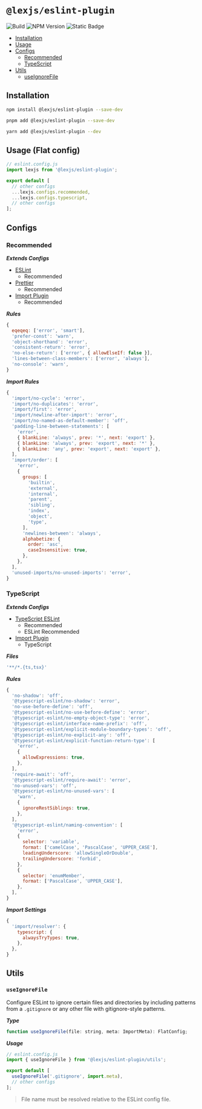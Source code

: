 # `@lexjs/eslint-plugin`

![Build](https://img.shields.io/github/actions/workflow/status/LexBorisoff/eslint-plugin/release.yml)
![NPM Version](https://img.shields.io/npm/v/@lexjs/eslint-plugin)
![Static Badge](https://img.shields.io/badge/package-ESM--only-ffe536)

- [Installation](#installation)
- [Usage](#usage-flat-config)
- [Configs](#configs)
  - [Recommended](#recommended)
  - [TypeScript](#typescript)
- [Utils](#utils)
  - [useIgnoreFile](#useignorefile)

## Installation

```bash
npm install @lexjs/eslint-plugin --save-dev
```

```bash
pnpm add @lexjs/eslint-plugin --save-dev
```

```bash
yarn add @lexjs/eslint-plugin --dev
```

## Usage (Flat config)

```javascript
// eslint.config.js
import lexjs from '@lexjs/eslint-plugin';

export default [
  // other configs
  ...lexjs.configs.recommended,
  ...lexjs.configs.typescript,
  // other configs
];
```

## Configs

### Recommended

_**Extends Configs**_

- [ESLint](https://www.npmjs.com/package/@eslint/js)
  - Recommended
- [Prettier](https://www.npmjs.com/package/eslint-plugin-prettier)
  - Recommended
- [Import Plugin](https://www.npmjs.com/package/eslint-plugin-import)
  - Recommended

_**Rules**_

```javascript
{
  eqeqeq: ['error', 'smart'],
  'prefer-const': 'warn',
  'object-shorthand': 'error',
  'consistent-return': 'error',
  'no-else-return': ['error', { allowElseIf: false }],
  'lines-between-class-members': ['error', 'always'],
  'no-console': 'warn',
}
```

_**Import Rules**_

```javascript
{
  'import/no-cycle': 'error',
  'import/no-duplicates': 'error',
  'import/first': 'error',
  'import/newline-after-import': 'error',
  'import/no-named-as-default-member': 'off',
  'padding-line-between-statements': [
    'error',
    { blankLine: 'always', prev: '*', next: 'export' },
    { blankLine: 'always', prev: 'export', next: '*' },
    { blankLine: 'any', prev: 'export', next: 'export' },
  ],
  'import/order': [
    'error',
    {
      groups: [
        'builtin',
        'external',
        'internal',
        'parent',
        'sibling',
        'index',
        'object',
        'type',
      ],
      'newlines-between': 'always',
      alphabetize: {
        order: 'asc',
        caseInsensitive: true,
      },
    },
  ],
  'unused-imports/no-unused-imports': 'error',
}
```

### TypeScript

_**Extends Configs**_

- [TypeScript ESLint](https://www.npmjs.com/package/typescript-eslint)
  - Recommended
  - ESLint Recommended
- [Import Plugin](https://www.npmjs.com/package/eslint-plugin-import)
  - TypeScript

**_Files_**

```javascript
'**/*.{ts,tsx}'
```

_**Rules**_

```javascript
{
  'no-shadow': 'off',
  '@typescript-eslint/no-shadow': 'error',
  'no-use-before-define': 'off',
  '@typescript-eslint/no-use-before-define': 'error',
  '@typescript-eslint/no-empty-object-type': 'error',
  '@typescript-eslint/interface-name-prefix': 'off',
  '@typescript-eslint/explicit-module-boundary-types': 'off',
  '@typescript-eslint/no-explicit-any': 'off',
  '@typescript-eslint/explicit-function-return-type': [
    'error',
    {
      allowExpressions: true,
    },
  ],
  'require-await': 'off',
  '@typescript-eslint/require-await': 'error',
  'no-unused-vars': 'off',
  '@typescript-eslint/no-unused-vars': [
    'warn',
    {
      ignoreRestSiblings: true,
    },
  ],
  '@typescript-eslint/naming-convention': [
    'error',
    {
      selector: 'variable',
      format: ['camelCase', 'PascalCase', 'UPPER_CASE'],
      leadingUnderscore: 'allowSingleOrDouble',
      trailingUnderscore: 'forbid',
    },
    {
      selector: 'enumMember',
      format: ['PascalCase', 'UPPER_CASE'],
    },
  ],
}
```

_**Import Settings**_

```javascript
{
  'import/resolver': {
    typescript: {
      alwaysTryTypes: true,
    },
  },
}
```

## Utils

### `useIgnoreFile`

Configure ESLint to ignore certain files and directories by including patterns from a `.gitignore` or any other file with gitignore-style patterns.

**_Type_**

```javascript
function useIgnoreFile(file: string, meta: ImportMeta): FlatConfig;
```

**_Usage_**

```javascript
// eslint.config.js
import { useIgnoreFile } from '@lexjs/eslint-plugin/utils';

export default [
  useIgnoreFile('.gitignore', import.meta),
  // other configs
];
```

> File name must be resolved relative to the ESLint config file.
